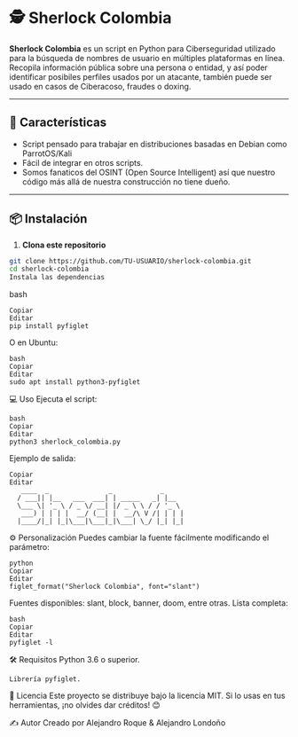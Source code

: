 # 🕵️ Sherlock Colombia

**Sherlock Colombia** es un script en Python para Ciberseguridad utilizado para la búsqueda de nombres de usuario en múltiples plataformas en línea. Recopila información pública sobre una persona o entidad, y así poder identificar posibiles perfiles usados por un atacante, también puede ser usado en casos de Ciberacoso, fraudes o doxing.

---

## 🚀 Características
- Script pensado para trabajar en distribuciones basadas en Debian como ParrotOS/Kali
- Fácil de integrar en otros scripts.
- Somos fanaticos del OSINT (Open Source Intelligent) así que nuestro código más allá de nuestra construcción no tiene dueño.

---

## 📦 Instalación

1. **Clona este repositorio**
```bash
git clone https://github.com/TU-USUARIO/sherlock-colombia.git
cd sherlock-colombia 
Instala las dependencias
```

bash
```
Copiar
Editar
pip install pyfiglet
```

O en Ubuntu:
```
bash
Copiar
Editar
sudo apt install python3-pyfiglet
```

💻 Uso
Ejecuta el script:
```
bash
Copiar
Editar
python3 sherlock_colombia.py
```

Ejemplo de salida:

```
Copiar
Editar
   ____  _               _            _     
  / ___|| |__   ___  ___| | _____   _| |__  
  \___ \| '_ \ / _ \/ __| |/ _ \ \ / / '_ \ 
   ___) | | | |  __/ (__| |  __/\ V /| | | |
  |____/|_| |_|\___|\___|_|\___| \_/ |_| |_|
```

⚙️ Personalización
Puedes cambiar la fuente fácilmente modificando el parámetro:
```
python
Copiar
Editar
figlet_format("Sherlock Colombia", font="slant")
```

Fuentes disponibles: slant, block, banner, doom, entre otras.
Lista completa:
```
bash
Copiar
Editar
pyfiglet -l
```

🛠 Requisitos
Python 3.6 o superior.
```
Librería pyfiglet.
```

📄 Licencia
Este proyecto se distribuye bajo la licencia MIT.
Si lo usas en tus herramientas, ¡no olvides dar créditos! 😊

✍️ Autor
Creado por Alejandro Roque & Alejandro Londoño  

